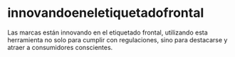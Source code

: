 # innovandoeneletiquetadofrontal
Las marcas están innovando en el etiquetado frontal, utilizando esta herramienta no solo para cumplir con regulaciones, sino para destacarse y atraer a consumidores conscientes.
